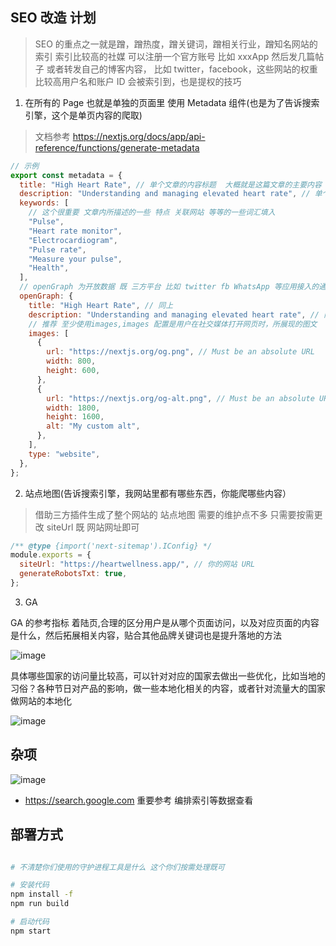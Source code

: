 ## SEO 改造 计划

> SEO 的重点之一就是蹭，蹭热度，蹭关键词，蹭相关行业，蹭知名网站的索引
> 索引比较高的社媒 可以注册一个官方账号 比如 xxxApp 然后发几篇帖子 或者转发自己的博客内容， 比如 twitter，facebook，这些网站的权重比较高用户名和账户 ID 会被索引到，也是提权的技巧

1. 在所有的 Page 也就是单独的页面里 使用 Metadata 组件(也是为了告诉搜索引擎，这个是单页内容的爬取)

> 文档参考 https://nextjs.org/docs/app/api-reference/functions/generate-metadata

```js
// 示例
export const metadata = {
  title: "High Heart Rate", // 单个文章的内容标题  大概就是这篇文章的主要内容  和page配置的title保持一致即可
  description: "Understanding and managing elevated heart rate", // 单个文章的内容描述 和page配置的description保持一致即可
  keywords: [
    // 这个很重要 文章内所描述的一些 特点 关联网站 等等的一些词汇填入
    "Pulse",
    "Heart rate monitor",
    "Electrocardiogram",
    "Pulse rate",
    "Measure your pulse",
    "Health",
  ],
  // openGraph 为开放数据 既 三方平台 比如 twitter fb WhatsApp 等应用接入的通用展示数据
  openGraph: {
    title: "High Heart Rate", // 同上
    description: "Understanding and managing elevated heart rate", // 同上
    // 推荐 至少使用images,images 配置是用户在社交媒体打开网页时，所展现的图文  如果不想特殊定义 保持和 coverImage 一样也可
    images: [
      {
        url: "https://nextjs.org/og.png", // Must be an absolute URL
        width: 800,
        height: 600,
      },
      {
        url: "https://nextjs.org/og-alt.png", // Must be an absolute URL
        width: 1800,
        height: 1600,
        alt: "My custom alt",
      },
    ],
    type: "website",
  },
};
```

2. 站点地图(告诉搜索引擎，我网站里都有哪些东西，你能爬哪些内容）

> 借助三方插件生成了整个网站的 站点地图 需要的维护点不多 只需要按需更改 siteUrl 既 网站网址即可

```js
/** @type {import('next-sitemap').IConfig} */
module.exports = {
  siteUrl: "https://heartwellness.app/", // 你的网站 URL
  generateRobotsTxt: true,
};
```

3. GA

GA 的参考指标 着陆页,合理的区分用户是从哪个页面访问，以及对应页面的内容是什么，然后拓展相关内容，贴合其他品牌关键词也是提升落地的方法

![image](https://github.com/user-attachments/assets/61364f74-f4fb-41c5-9058-ae423525fdc4)

具体哪些国家的访问量比较高，可以针对对应的国家去做出一些优化，比如当地的习俗？各种节日对产品的影响，做一些本地化相关的内容，或者针对流量大的国家 做网站的本地化

![image](https://github.com/user-attachments/assets/1cbc9355-5135-47f1-95f7-dc41a09d1085)

## 杂项

![image](https://github.com/user-attachments/assets/c866573f-f6be-4930-9be9-296dad03ae0c)

- https://search.google.com 重要参考 编排索引等数据查看

## 部署方式

```bash

# 不清楚你们使用的守护进程工具是什么 这个你们按需处理既可

# 安装代码
npm install -f
npm run build

# 启动代码
npm start

```
